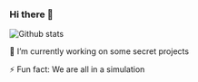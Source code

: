 ### Hi there 👋

![Github stats](https://github-readme-stats.vercel.app/api?username=virtualmanu)

 🔭 I’m currently working on some secret projects

 ⚡ Fun fact: We are all in a simulation
<!--
**virtualmanu/virtualmanu** is a ✨ _special_ ✨ repository because its `README.md` (this file) appears on your GitHub profile.

Here are some ideas to get you started:


- 🌱 I’m currently learning ...
- 👯 I’m looking to collaborate on ...
- 🤔 I’m looking for help with ...
- 💬 Ask me about ...
- 📫 How to reach me: ...
- 😄 Pronouns: ...

-->

